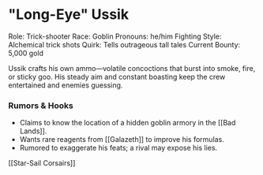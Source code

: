 # "Long-Eye" Ussik

Role: Trick-shooter
Race: Goblin
Pronouns: he/him
Fighting Style: Alchemical trick shots
Quirk: Tells outrageous tall tales
Current Bounty: 5,000 gold

Ussik crafts his own ammo—volatile concoctions that burst into smoke, fire, or sticky goo. His steady aim and constant boasting keep the crew entertained and enemies guessing.

### Rumors & Hooks
- Claims to know the location of a hidden goblin armory in the [[Bad Lands]].
- Wants rare reagents from [[Galazeth]] to improve his formulas.
- Rumored to exaggerate his feats; a rival may expose his lies.

[[Star-Sail Corsairs]]
